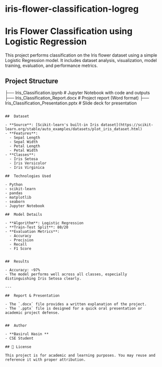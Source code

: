# iris-flower-classification-logreg
#  Iris Flower Classification using Logistic Regression

This project performs classification on the Iris flower dataset using a simple Logistic Regression model. It includes dataset analysis, visualization, model training, evaluation, and performance metrics.

## Project Structure
├── Iris_Classification.ipynb         # Jupyter Notebook with code and outputs
├── Iris_Classification_Report.docx   # Project report (Word format)
├── Iris_Classification_Presentation.pptx  # Slide deck for presentation
```

##  Dataset

- **Source**: [Scikit-learn's built-in Iris dataset](https://scikit-learn.org/stable/auto_examples/datasets/plot_iris_dataset.html)
- **Features**:
  - Sepal Length
  - Sepal Width
  - Petal Length
  - Petal Width
- **Classes**:
  - Iris Setosa
  - Iris Versicolor
  - Iris Virginica

##  Technologies Used

- Python
- scikit-learn
- pandas
- matplotlib
- seaborn
- Jupyter Notebook

##  Model Details

- **Algorithm**: Logistic Regression
- **Train-Test Split**: 80/20
- **Evaluation Metrics**:
  - Accuracy
  - Precision
  - Recall
  - F1 Score


##  Results

- Accuracy: ~97%
- The model performs well across all classes, especially distinguishing Iris Setosa clearly.

---

##  Report & Presentation

- The `.docx` file provides a written explanation of the project.
- The `.pptx` file is designed for a quick oral presentation or academic project defense.


##  Author

- **Basirul Hasin **
- CSE Student

## 📜 License

This project is for academic and learning purposes. You may reuse and reference it with proper attribution.
